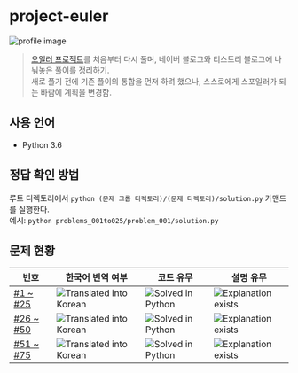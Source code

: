 # project-euler

![profile image](https://projecteuler.net/profile/ony3000.png)

> [오일러 프로젝트](https://projecteuler.net/)를 처음부터 다시 풀며, 네이버 블로그와 티스토리 블로그에 나눠놓은 풀이를 정리하기.<br>
> 새로 풀기 전에 기존 풀이의 통합을 먼저 하려 했으나, 스스로에게 스포일러가 되는 바람에 계획을 변경함.

## 사용 언어

* Python 3.6

## 정답 확인 방법

루트 디렉토리에서 `python (문제 그룹 디렉토리)/(문제 디렉토리)/solution.py` 커맨드를 실행한다.<br>
예시: `python problems_001to025/problem_001/solution.py`

## 문제 현황

번호 | 한국어 번역 여부 | 코드 유무 | 설명 유무
--- | --- | --- | ---
[#1 ~ #25](problems_001to025) | ![Translated into Korean](https://img.shields.io/badge/Translated-25%2F25-brightgreen) | ![Solved in Python](https://img.shields.io/badge/Solved-25%2F25-brightgreen) | ![Explanation exists](https://img.shields.io/badge/Explained-25%2F25-brightgreen)
[#26 ~ #50](problems_026to050) | ![Translated into Korean](https://img.shields.io/badge/Translated-25%2F25-brightgreen) | ![Solved in Python](https://img.shields.io/badge/Solved-25%2F25-brightgreen) | ![Explanation exists](https://img.shields.io/badge/Explained-3%2F25-lightgrey)
[#51 ~ #75](problems_051to075) | ![Translated into Korean](https://img.shields.io/badge/Translated-22%2F25-green) | ![Solved in Python](https://img.shields.io/badge/Solved-21%2F25-green) | ![Explanation exists](https://img.shields.io/badge/Explained-9%2F25-lightgrey)
